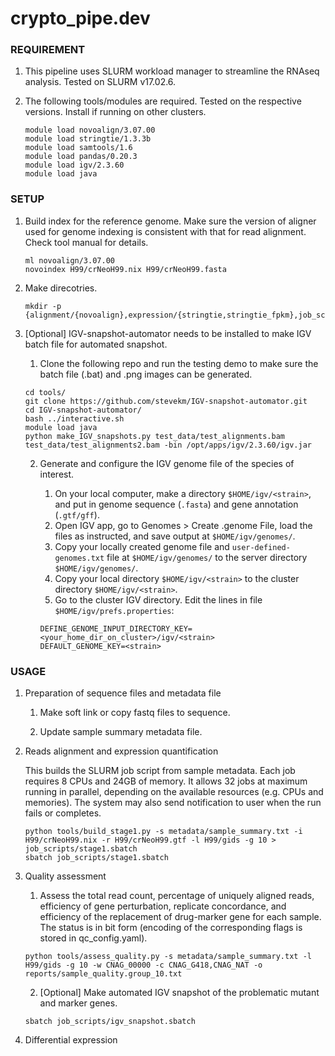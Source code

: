 # crypto_pipe.dev

### REQUIREMENT
1. This pipeline uses SLURM workload manager to streamline the RNAseq analysis. Tested on SLURM v17.02.6.

2. The following tools/modules are required. Tested on the respective versions. Install if running on other clusters. 

	```
	module load novoalign/3.07.00
	module load stringtie/1.3.3b  
	module load samtools/1.6
	module load pandas/0.20.3
	module load igv/2.3.60
	module load java
	```

### SETUP
	
1. Build index for the reference genome. Make sure the version of aligner used for genome indexing is consistent with that for read alignment. Check tool manual for details.
	
	```
	ml novoalign/3.07.00
	novoindex H99/crNeoH99.nix H99/crNeoH99.fasta 
	```

2. Make direcotries. 

	```
	mkdir -p {alignment/{novoalign},expression/{stringtie,stringtie_fpkm},job_scripts,log,reports,sequence}
	```

3. [Optional] IGV-snapshot-automator needs to be installed to make IGV batch file for automated snapshot. 

	1. Clone the following repo and run the testing demo to make sure the batch file (.bat) and .png images can be generated.

	```
	cd tools/
	git clone https://github.com/stevekm/IGV-snapshot-automator.git
	cd IGV-snapshot-automator/
	bash ../interactive.sh
	module load java
	python make_IGV_snapshots.py test_data/test_alignments.bam test_data/test_alignments2.bam -bin /opt/apps/igv/2.3.60/igv.jar
	```

	2. Generate and configure the IGV genome file of the species of interest. 

		1. On your local computer, make a directory `$HOME/igv/<strain>`, and put in genome sequence (`.fasta`) and gene annotation (`.gtf/gff`).
		2. Open IGV app, go to Genomes > Create .genome File, load the files as instructed, and save output at `$HOME/igv/genomes/`.
		3. Copy your locally created genome file and `user-defined-genomes.txt` file at `$HOME/igv/genomes/` to the server directory `$HOME/igv/genomes/`. 
		4. Copy your local directory `$HOME/igv/<strain>` to the cluster directory `$HOME/igv/<strain>`.
		5. Go to the cluster IGV directory. Edit the lines in file `$HOME/igv/prefs.properties`:

		```
		DEFINE_GENOME_INPUT_DIRECTORY_KEY=<your_home_dir_on_cluster>/igv/<strain>
		DEFAULT_GENOME_KEY=<strain>
		```


### USAGE

1. Preparation of sequence files and metadata file 
	
	1. Make soft link or copy fastq files to sequence.

	2. Update sample summary metadata file.

2. Reads alignment and expression quantification
	
	This builds the SLURM job script from sample metadata. Each job requires 8 CPUs and 24GB of memory. It allows 32 jobs at maximum running in parallel, depending on the available resources (e.g. CPUs and memories). The system may also send notification to user when the run fails or completes.
	
	```
	python tools/build_stage1.py -s metadata/sample_summary.txt -i H99/crNeoH99.nix -r H99/crNeoH99.gtf -l H99/gids -g 10 > job_scripts/stage1.sbatch
	sbatch job_scripts/stage1.sbatch
	```

3. Quality assessment

	1. Assess the total read count, percentage of uniquely aligned reads, efficiency of gene perturbation, replicate concordance, and efficiency of the replacement of drug-marker gene for each sample. The status is in bit form (encoding of the corresponding flags is stored in qc_config.yaml).
	
	```
	python tools/assess_quality.py -s metadata/sample_summary.txt -l H99/gids -g 10 -w CNAG_00000 -c CNAG_G418,CNAG_NAT -o reports/sample_quality.group_10.txt
	```

	2. [Optional] Make automated IGV snapshot of the problematic mutant and marker genes.

	```
	sbatch job_scripts/igv_snapshot.sbatch
	```

4. Differential expression  

